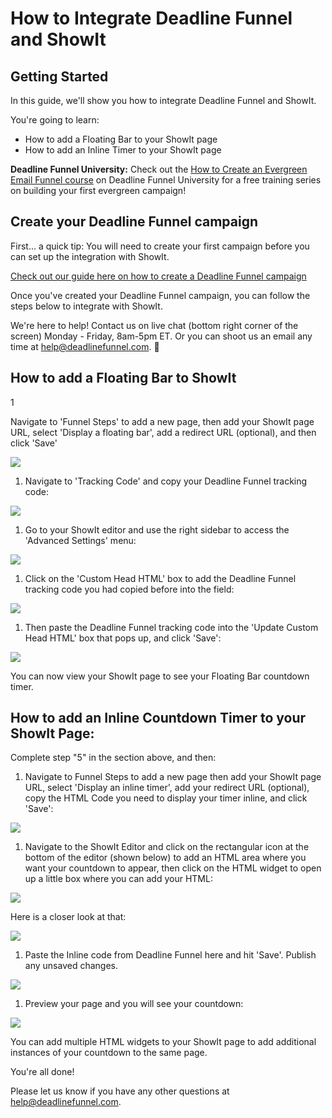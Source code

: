 # How to Integrate Deadline Funnel and ShowIt

## Getting Started

In this guide, we'll show you how to integrate Deadline Funnel and ShowIt.

You're going to learn:

* How to add a Floating Bar to your ShowIt page
* How to add an Inline Timer to your ShowIt page

**Deadline Funnel University:** Check out the [How to Create an Evergreen Email Funnel course](https://university.deadlinefunnel.com/courses/evergreen) on Deadline Funnel University for a free training series on building your first evergreen campaign!

## Create your Deadline Funnel campaign

First... a quick tip: You will need to create your first campaign before you can set up the integration with ShowIt.

[Check out our guide here on how to create a Deadline Funnel campaign](https://documentation.deadlinefunnel.com/article/629-how-to-create-%20a-deadline-funnel-campaign)

Once you've created your Deadline Funnel campaign, you can follow the steps below to integrate with ShowIt.

We're here to help! Contact us on live chat \(bottom right corner of the screen\) Monday - Friday, 8am-5pm ET. Or you can shoot us an email any time at help@deadlinefunnel.com. 🙂

## How to add a Floating Bar to ShowIt

1

Navigate to 'Funnel Steps' to add a new page, then add your ShowIt page URL, select 'Display a floating bar', add a redirect URL \(optional\), and then click 'Save'

![](https://s3.amazonaws.com/helpscout.net/docs/assets/53974d6ce4b0c76107b109d1/images/5e42c5d82c7d3a7e9ae7916b/file-CJQkHxiYf4.jpg)

1. Navigate to 'Tracking Code' and copy your Deadline Funnel tracking code:

![](https://s3.amazonaws.com/helpscout.net/docs/assets/53974d6ce4b0c76107b109d1/images/5e42c87b04286364bc952c0b/file-fgWtnbXApA.jpg)

1. Go to your ShowIt editor and use the right sidebar to access the 'Advanced Settings' menu:

![](https://s3.amazonaws.com/helpscout.net/docs/assets/53974d6ce4b0c76107b109d1/images/5e42c99a04286364bc952c23/file-SolmqKYfof.jpg)

1. Click on the 'Custom Head HTML' box to add the Deadline Funnel tracking code you had copied before into the field:

![](https://s3.amazonaws.com/helpscout.net/docs/assets/53974d6ce4b0c76107b109d1/images/5e42cde72c7d3a7e9ae79229/file-1dFmadOO9e.jpg)

1. Then paste the Deadline Funnel tracking code into the 'Update Custom Head HTML' box that pops up, and click 'Save':

![](https://s3.amazonaws.com/helpscout.net/docs/assets/53974d6ce4b0c76107b109d1/images/5e42ced12c7d3a7e9ae7923a/file-vP4g6UUxsR.jpg)

You can now view your ShowIt page to see your Floating Bar countdown timer.

## How to add an Inline Countdown Timer to your ShowIt Page:

Complete step "5" in the section above, and then:

1. Navigate to Funnel Steps to add a new page then add your ShowIt page URL, select 'Display an inline timer', add your redirect URL \(optional\), copy the HTML Code you need to display your timer inline, and click 'Save':

![](https://s3.amazonaws.com/helpscout.net/docs/assets/53974d6ce4b0c76107b109d1/images/5c783cd22c7d3a0cb9321570/file-hMgAYWDhqC.png)

1. Navigate to the ShowIt Editor and click on the rectangular icon at the bottom of the editor \(shown below\) to add an HTML area where you want your countdown to appear, then click on the HTML widget to open up a little box where you can add your HTML:

![](https://s3.amazonaws.com/helpscout.net/docs/assets/53974d6ce4b0c76107b109d1/images/5e42d03804286364bc952cbc/file-4kFOk0q5NJ.jpg)

Here is a closer look at that:

![](https://s3.amazonaws.com/helpscout.net/docs/assets/53974d6ce4b0c76107b109d1/images/5e42d06c04286364bc952cbe/file-56nXE3mI3v.jpg)

1. Paste the Inline code from Deadline Funnel here and hit 'Save'. Publish any unsaved changes.

![](https://s3.amazonaws.com/helpscout.net/docs/assets/53974d6ce4b0c76107b109d1/images/5e42d0c72c7d3a7e9ae7926a/file-37OIkrJkt6.jpg)

1. Preview your page and you will see your countdown:

![](https://s3.amazonaws.com/helpscout.net/docs/assets/53974d6ce4b0c76107b109d1/images/578ea8909033602936036f23/file-SZYioYAkDD.png)

You can add multiple HTML widgets to your ShowIt page to add additional instances of your countdown to the same page.

You're all done!

Please let us know if you have any other questions at [help@deadlinefunnel.com](mailto:mailto:help@deadlinefunnel.com).

